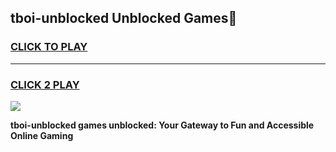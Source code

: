 
## tboi-unblocked Unblocked Games👋
<h3>
<a href="https://news.freeplayer.one?title=tboi-unblocked&ref=16F">CLICK TO PLAY</a></h3>
<hr>

<h3>
<a href="https://news.freeplayer.one?title=tboi-unblocked&ref=16F">CLICK 2 PLAY</a>
  
</h3>

<a href="https://news.freeplayer.one?title=tboi-unblocked&ref=16F/"><img src="https://clearcache.store/games.png"></a>


**tboi-unblocked games unblocked: Your Gateway to Fun and Accessible Online Gaming**
